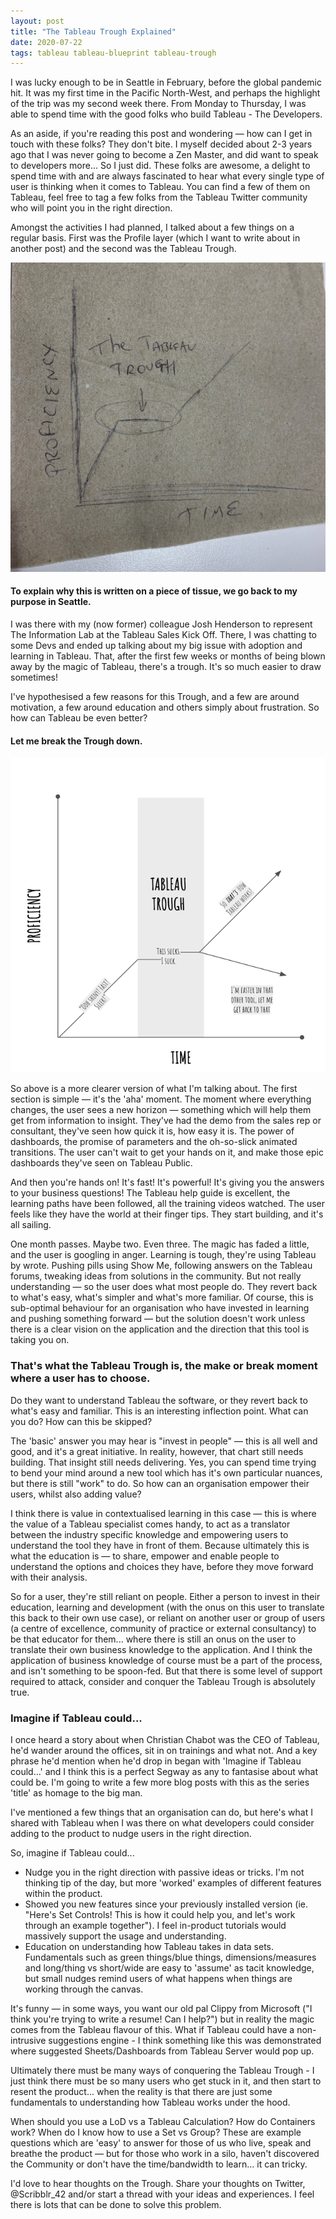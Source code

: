 ```yaml
---
layout: post
title: "The Tableau Trough Explained"
date: 2020-07-22
tags: tableau tableau-blueprint tableau-trough
---
```


I was lucky enough to be in Seattle in February, before the global pandemic hit. It was my first time in the Pacific North-West, and perhaps the highlight of the trip was my second week there. From Monday to Thursday, I was able to spend time with the good folks who build Tableau - The Developers.

As an aside, if you're reading this post and wondering — how can I get in touch with these folks? They don't bite. I myself decided about 2-3 years ago that I was never going to become a Zen Master, and did want to speak to developers more... So I just did. These folks are awesome, a delight to spend time with and are always fascinated to hear what every single type of user is thinking when it comes to Tableau. You can find a few of them on Tableau, feel free to tag a few folks from the Tableau Twitter community who will point you in the right direction. 

Amongst the activities I had planned, I talked about a few things on a regular basis. First was the Profile layer (which I want to write about in another post) and the second was the Tableau Trough.

![Image of the Tableau Trough on a Tissue paper](/assets/tableau-trough.png)

#### To explain why this is written on a piece of tissue, we go back to my purpose in Seattle. 
I was there with my (now former) colleague Josh Henderson to represent The Information Lab at the Tableau Sales Kick Off. There, I was chatting to some Devs and ended up talking about my big issue with adoption and learning in Tableau. That, after the first few weeks or months of being blown away by the magic of Tableau, there's a trough. It's so much easier to draw sometimes!

I've hypothesised a few reasons for this Trough, and a few are around motivation, a few around education and others simply about frustration. So how can Tableau be even better?


#### Let me break the Trough down. 

![Image of the Tableau Trough](/assets/tableau-trough-digital.png)

So above is a more clearer version of what I'm talking about. The first section is simple — it's the 'aha' moment. The moment where everything changes, the user sees a new horizon — something which will help them get from information to insight. They've had the demo from the sales rep or consultant, they've seen how quick it is, how easy it is. The power of dashboards, the promise of parameters and the oh-so-slick animated transitions. The user can't wait to get your hands on it, and make those epic dashboards they've seen on Tableau Public.

And then you're hands on! It's fast! It's powerful! It's giving you the answers to your business questions! The Tableau help guide is excellent, the learning paths have been followed, all the training videos watched. The user feels like they have the world at their finger tips. They start building, and it's all sailing. 

One month passes. Maybe two. Even three. The magic has faded a little, and the user is googling in anger. Learning is tough, they're using Tableau by wrote. Pushing pills using Show Me, following answers on the Tableau forums, tweaking ideas from solutions in the community. But not really understanding — so the user does what most people do. They revert back to what's easy, what's simpler and what's more familiar. Of course, this is sub-optimal behaviour for an organisation who have invested in learning and pushing something forward — but the solution doesn't work unless there is a clear vision on the application and the direction that this tool is taking you on.


### That's what the Tableau Trough is, the make or break moment where a user has to choose.
Do they want to understand Tableau the software, or they revert back to what's easy and familiar. This is an interesting inflection point. What can you do? How can this be skipped?

The 'basic' answer you may hear is "invest in people" — this is all well and good, and it's a great initiative. In reality, however, that chart still needs building. That insight still needs delivering. Yes, you can spend time trying to bend your mind around a new tool which has it's own particular nuances, but there is still "work" to do. So how can an organisation empower their users, whilst also adding value?

I think there is value in contextualised learning in this case — this is where the value of a Tableau specialist comes handy, to act as a translator between the industry specific knowledge and empowering users to understand the tool they have in front of them. Because ultimately this is what the education is — to share, empower and enable people to understand the options and choices they have, before they move forward with their analysis.

So for a user, they're still reliant on people. Either a person to invest in their education, learning and development (with the onus on this user to translate this back to their own use case), or reliant on another user or group of users (a centre of excellence, community of practice or external consultancy) to be that educator for them... where there is still an onus on the user to translate their own business knowledge to the application. And I think the application of business knowledge of course must be a part of the process, and isn't something to be spoon-fed. But that there is some level of support required to attack, consider and conquer the Tableau Trough is absolutely true.


### Imagine if Tableau could... ##
I once heard a story about when Christian Chabot was the CEO of Tableau, he'd wander around the offices, sit in on trainings and what not. And a key phrase he'd mention when he'd drop in began with 'Imagine if Tableau could...' and I think this is a perfect Segway as any to fantasise about what could be. I'm going to write a few more blog posts with this as the series 'title' as homage to the big man. 

I've mentioned a few things that an organisation can do, but here's what I shared with Tableau when I was there on what developers could consider adding to the product to nudge users in the right direction.

So, imagine if Tableau could...

- Nudge you in the right direction with passive ideas or tricks. I'm not thinking tip of the day, but more 'worked' examples of different features within the product.
- Showed you new features since your previously installed version (ie. "Here's Set Controls! This is how it could help you, and let's work through an example together"). I feel in-product tutorials would massively support the usage and understanding.
- Education on understanding how Tableau takes in data sets. Fundamentals such as green things/blue things, dimensions/measures and long/thing vs short/wide are easy to 'assume' as tacit knowledge, but small nudges remind users of what happens when things are working through the canvas. 

It's funny — in some ways, you want our old pal Clippy from Microsoft ("I think you're trying to write a resume! Can I help?") but in reality the magic comes from the Tableau flavour of this. What if Tableau could have a non-intrusive suggestions engine - I think something like this was demonstrated where suggested Sheets/Dashboards from Tableau Server would pop up.

Ultimately there must be many ways of conquering the Tableau Trough - I just think there must be so many users who get stuck in it, and then start to resent the product... when the reality is that there are just some fundamentals to understanding how Tableau works under the hood.

When should you use a LoD vs a Tableau Calculation? How do Containers work? When do I know how to use a Set vs Group? These are example questions which are 'easy' to answer for those of us who live, speak and breathe the product — but for those who work in a silo, haven't discovered the Community or don't have the time/bandwidth to learn... it can tricky. 

I'd love to hear thoughts on the Trough. Share your thoughts on Twitter, @Scribblr_42 and/or start a thread with your ideas and experiences. I feel there is lots that can be done to solve this problem.